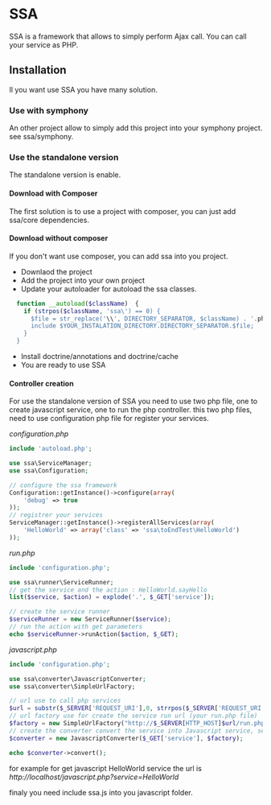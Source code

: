 SSA
===

SSA is a framework that allows to simply perform Ajax call. You can call your service as PHP.

Installation
---

Il you want use SSA you have many solution.

### Use with symphony

An other project allow to simply add this project into your symphony project. see ssa/symphony.

### Use the standalone version

The standalone version is enable. 

#### Download with Composer

The first solution is to use a project with composer, you can just add ssa/core dependencies.

#### Download without composer

If you don't want use composer, you can add ssa into you project.

+ Downlaod the project
+ Add the project into your own project
+ Update your autoloader for autoload the ssa classes.
```php
  function __autoload($className)  {
    if (strpos($className, 'ssa\') == 0) {
      $file = str_replace('\\', DIRECTORY_SEPARATOR, $className) . '.php';
      include $YOUR_INSTALATION_DIRECTORY.DIRECTORY_SEPARATOR.$file;
    }
  }
```
+ Install doctrine/annotations and doctrine/cache
+ You are ready to use SSA

#### Controller creation

For use the standalone version of SSA you need to use two php file, one to create javascript service, one to run the php controller.
this two php files, need to use configuration php file for register your services.

*configuration.php*
```php
include 'autoload.php';

use ssa\ServiceManager;
use ssa\Configuration;

// configure the ssa framework
Configuration::getInstance()->configure(array(
    'debug' => true
));
// registrer your services
ServiceManager::getInstance()->registerAllServices(array(
    'HelloWorld' => array('class' => 'ssa\toEndTest\HelloWorld')
));

```
*run.php*
```php
include 'configuration.php';

use ssa\runner\ServiceRunner;
// get the service and the action : HelloWorld.sayHello
list($service, $action) = explode('.', $_GET['service']);

// create the service runner
$serviceRunner = new ServiceRunner($service);
// run the action with get parameters
echo $serviceRunner->runAction($action, $_GET);
```

*javascript.php*
```php
include 'configuration.php';

use ssa\converter\JavascriptConverter;
use ssa\converter\SimpleUrlFactory;

// url use to call php services
$url = substr($_SERVER['REQUEST_URI'],0, strrpos($_SERVER['REQUEST_URI'], '/'));
// url factory use for create the service run url (your run.php file)
$factory = new SimpleUrlFactory("http://$_SERVER[HTTP_HOST]$url/run.php?service={action}&test=true");
// create the converter convert the service into Javascript service, service use $_GET parameter
$converter = new JavascriptConverter($_GET['service'], $factory);

echo $converter->convert();
```

for example for get javascript HelloWorld service the url is _http://localhost/javascript.php?service=HelloWorld_

finaly you need include ssa.js into you javascript folder.



